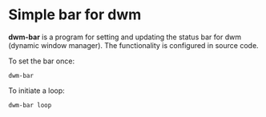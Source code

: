 # Simple bar for dwm
**dwm-bar** is a program for setting and updating the status bar for dwm (dynamic window manager).
The functionality is configured in source code.

To set the bar once:
```
dwm-bar
```

To initiate a loop:
```
dwm-bar loop
```
